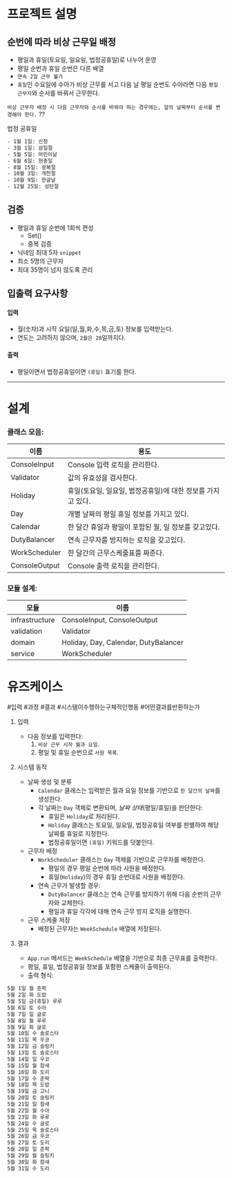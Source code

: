 
# 프로젝트 설명
## 순번에 따라 비상 근무일 배정
- 평일과 휴일(토요일, 일요일, 법정공휴일)로 나누어 운영
- 평일 순번과 휴일 순번은 다른 배열
- `연속 2일 근무 불가`
- `휴일`인 수요일에 수아가 비상 근무를 서고 다음 날 평일 순번도 수아라면 다음 `평일 근무자`와 순서를 바꿔서 근무한다.

`비상 근무자 배정 시 다음 근무자와 순서를 바꿔야 하는 경우에는, 앞의 날짜부터 순서를 변경해야 한다.` ??

법정 공휴일
```bash
- 1월 1일: 신청
- 3월 1일: 삼일절
- 5월 5일: 어린이날
- 6월 6일: 현충일
- 8월 15일: 광복절
- 10월 3일: 개천절
- 10월 9일: 한글날
- 12월 25일: 성탄절
```
## 검증
- 평일과 휴일 순번에 1회씩 편성
	- Set()
	- 중복 검증
- 닉네임 최대 5자 `snippet`
- 최소 5명의 근무자
- 최대 35명이 넘지 않도록 관리
## 입출력 요구사항
#### 입력
- 월(숫자)과 시작 요일(일,월,화,수,목,금,토) 정보를 입력받는다.
- 연도는 고려하지 않으며, `2월은 28`일까지다.

#### 출력
- 평일이면서 법정공휴일이면 `(휴일)` 표기를 한다.

---
# 설계

### 클래스 모음:
| 이름            | 용도                                  |
| ------------- | ----------------------------------- |
| ConsoleInput  | Console 입력 로직을 관리한다.                |
| Validator     | 값의 유효성을 검사한다.                       |
| Holiday       | 휴일(토요일, 일요일, 법정공휴일)에 대한 정보를 가지고 있다. |
| Day           | 개별 날짜의 평일 휴일 정보를 가지고 있다.            |
| Calendar      | 한 달간 휴일과 평일이 포함된 월, 일 정보를 갖고있다.     |
| DutyBalancer  | 연속 근무자를 방지하는 로직을 갖고있다.              |
| WorkScheduler | 한 달간의 근무스케줄표를 짜준다.                  |
| ConsoleOutput | Console 출력 로직을 관리한다.                |

### 모듈 설계:
| 모듈             | 이름                                   |
| -------------- | ------------------------------------ |
| infrastructure | ConsoleInput, ConsoleOutput          |
| validation     | Validator                            |
| domain         | Holiday, Day, Calendar, DutyBalancer |
| service        | WorkScheduler                        |

# 유즈케이스
#입력 #과정 #결과 #시스템이수행하는구체적인행동 #어떤결과를반환하는가


1. 입력
	- 다음 정보를 입력한다:
		1. `비상 근무 시작 월과 요일`.
		2.  평일 및 휴일 순번으로 `사원 목록`.

2. 시스템 동작
	- 날짜 생성 및 분류
		- `Calendar` 클래스는 입력받은 월과 요일 정보를 기반으로 `한 달간의 날짜`를 생성한다.
		- 각 날짜는 `Day` 객체로 변환되며, *날짜 상태*(평일/휴일)을 판단한다:
			- 휴일은 `Holiday`로 처리된다.
			- `Holiday` 클래스는 토요일, 일요일, 법정공휴일 여부를 판별하여 해당 날짜를 휴일로 지정한다.
			-  법정공휴일이면 `(휴일)` 키워드를 덧붙인다.
	- 근무자 배정
		- `WorkScheduler` 클래스는 `Day` 객체를 기반으로 근무자를 배정한다.
			- 평일의 경우 평일 순번에 따라 사원을 배정한다.
			- 휴일(`Holiday`)의 경우 휴일 순번대로 사원을 배정한다.
		- 연속 근무가 발생할 경우:
			- `DutyBalancer` 클래스는 연속 근무를 방지하기 위해 다음 순번의 근무자와 교체한다.
			- 평일과 휴일 각각에 대해 연속 근무 방지 로직을 실행한다.
	- 근무 스케줄 저장
		- 배정된 근무자는 `WeekSchedule` 배열에 저장된다.

3. 결과
	- `App.run` 메서드는 `WeekSchedule` 배열을 기반으로 최종 근무표를 출력한다.
	- 평일, 휴일, 법정공휴일 정보를 포함한 스케줄이 출력된다.
	- 출력 형식:
```bash
5월 1일 월 준팍
5월 2일 화 도밥
5월 5일 금(휴일) 루루
5월 6일 토 수아
5월 7일 일 글로
5월 8일 월 루루
5월 9일 화 글로
5월 10일 수 솔로스타
5월 11일 목 우코
5월 12일 금 슬링키
5월 13일 토 솔로스타
5월 14일 일 우코
5월 15일 월 참새
5월 16일 화 도리
5월 17일 수 준팍
5월 18일 목 도밥
5월 19일 금 고니
5월 20일 토 슬링키
5월 21일 일 참새
5월 22일 월 수아
5월 23일 화 루루
5월 24일 수 글로
5월 25일 목 솔로스타
5월 26일 금 우코
5월 27일 토 도리
5월 28일 일 준팍
5월 29일 월 슬링키
5월 30일 화 참새
5월 31일 수 도리
```